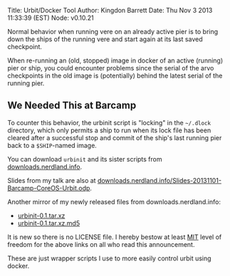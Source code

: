 Title: Urbit/Docker Tool
Author: Kingdon Barrett
Date: Thu Nov 3 2013 11:33:39 (EST)
Node: v0.10.21

Normal behavior when running vere on an already active pier is to bring down
the ships of the running vere and start again at its last saved checkpoint.

When re-running an (old, stopped) image in docker of an active (running) pier
or ship, you could encounter problems since the serial of the arvo checkpoints
in the old image is (potentially) behind the latest serial of the running pier.

## We Needed This at Barcamp

To counter this behavior, the urbinit script is "locking" in the `~/.dlock`
directory, which only permits a ship to run when its lock file has been cleared
after a successful stop and commit of the ship's last running pier back to a
`$SHIP`-named image.

You can download `urbinit` and its sister scripts from <a href="//downloads.nerdland.info/urbinit/urbinit-0.1.tar.xz">downloads.nerdland.info</a>.

Slides from my talk are also at <a href="//downloads.nerdland.info/Slides-20131101-Barcamp-CoreOS-Urbit.odp">downloads.nerdland.info/Slides-20131101-Barcamp-CoreOS-Urbit.odp</a>.

Another mirror of my newly released files from downloads.nerdland.info:

* <a href="/urbinit-0.1.tar.xz">urbinit-0.1.tar.xz</a>
* <a href="/urbinit-0.1.tar.xz.md5">urbinit-0.1.tar.xz.md5</a>

It is new so there is no LICENSE file.  I hereby bestow at least <a
href="http://opensource.org/licenses/MIT">MIT</a> level of freedom for the
above links on all who read this announcement.

These are just wrapper scripts I use to more easily control urbit using docker.

